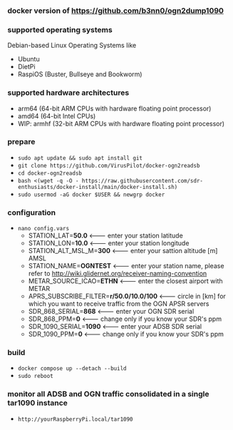 ### docker version of https://github.com/b3nn0/ogn2dump1090

### supported operating systems
Debian-based Linux Operating Systems like
- Ubuntu
- DietPi
- RaspiOS (Buster, Bullseye and Bookworm)

### supported hardware architectures
- arm64 (64-bit ARM CPUs with hardware floating point processor)
- amd64 (64-bit Intel CPUs)
- WIP: armhf (32-bit ARM CPUs with hardware floating point processor)

### prepare
- `sudo apt update && sudo apt install git`
- `git clone https://github.com/VirusPilot/docker-ogn2readsb`
- `cd docker-ogn2readsb`
- `bash <(wget -q -O - https://raw.githubusercontent.com/sdr-enthusiasts/docker-install/main/docker-install.sh)`
- `sudo usermod -aG docker $USER && newgrp docker`

### configuration
- `nano config.vars`
  - STATION_LAT=**50.0** <--- enter your station latitude
  - STATION_LON=**10.0** <--- enter your station longitude
  - STATION_ALT_MSL_M=**300** <--- enter your sattion altitude [m] AMSL
  - STATION_NAME=**OGNTEST** <--- enter your station name, please refer to http://wiki.glidernet.org/receiver-naming-convention
  - METAR_SOURCE_ICAO=**ETHN** <--- enter the closest airport with METAR
  - APRS_SUBSCRIBE_FILTER=**r/50.0/10.0/100** <--- circle in [km] for which you want to receive traffic from the OGN APSR servers
  - SDR_868_SERIAL=**868** <--- enter your OGN SDR serial
  - SDR_868_PPM=**0** <--- change only if you know your SDR's ppm
  - SDR_1090_SERIAL=**1090** <--- enter your ADSB SDR serial
  - SDR_1090_PPM=**0** <--- change only if you know your SDR's ppm

### build
- `docker compose up --detach --build`
- `sudo reboot`

### monitor all ADSB and OGN traffic consolidated in a single tar1090 instance
- `http://yourRaspberryPi.local/tar1090`
